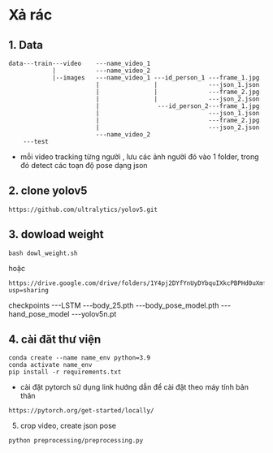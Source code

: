 # Xả rác
## 1. Data
```
data---train---video    ---name_video_1
            |           ---name_video_2
            |--images   ---name_video_1 ---id_person_1 ---frame_1.jpg
                        |               |              ---json_1.json
                        |               |              ---frame_2.jpg
                        |               |              ---json_2.json
                        |                ---id_person_2---frame_1.jpg
                        |                              ---json_1.json
                        |                              ---frame_2.jpg
                        |                              ---json_2.json
                        ---name_video_2
    ---test
```
* mỗi video tracking từng người , lưu các ảnh người đó vào 1 folder, trong đó detect các toạn độ pose dạng json
## 2. clone yolov5
```
https://github.com/ultralytics/yolov5.git
```

## 3. dowload weight
```
bash dowl_weight.sh
```
hoặc
```
https://drive.google.com/drive/folders/1Y4pj2DYfYnUyDYbquIXkcPBPHd0uXmfI?usp=sharing
```
checkpoints ---LSTM
            ---body_25.pth
            ---body_pose_model.pth
            ---hand_pose_model
            ---yolov5n.pt
## 4. cài đăt thư viện 
```
conda create --name name_env python=3.9
conda activate name_env
pip install -r requirements.txt

```

* cài đặt pytorch
sử dụng link hướng dẫn để cài đặt theo máy tính bản thân
```
https://pytorch.org/get-started/locally/
```


5. crop video, create json pose
```
python preprocessing/preprocessing.py
```



